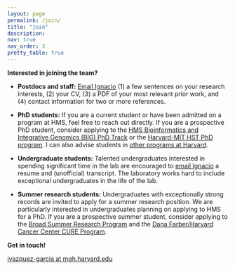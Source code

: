 ```yaml
---
layout: page
permalink: /join/
title: "join"
description:
nav: true
nav_order: 3
pretty_table: true
---
```


**Interested in joining the team?**

- **Postdocs and staff:** [Email Ignacio](mailto:ivazquez-garcia@mgh.harvard.edu) (1) a few sentences on your research interests, (2) your CV, (3) a PDF of your most relevant prior work, and (4) contact information for two or more references.

- **PhD students:** If you are a current student or have been admitted on a program at HMS, feel free to reach out directly. If you are a prospective PhD student, consider applying to the [HMS Bioinformatics and Integrative Genomics (BIG) PhD Track](https://dbmi.hms.harvard.edu/education/phd-program/big-phd-track) or the [Harvard-MIT HST PhD program](https://hst.mit.edu/academic-programs/memp). I can also advise students in [other programs at Harvard](https://hms.harvard.edu/education-admissions/phd-degree-programs).

- **Undergraduate students:** Talented undergraduates interested in spending significant time in the lab are encouraged to [email Ignacio](mailto:ivazquez-garcia@mgh.harvard.edu) a resume and (unofficial) transcript. The laboratory works hard to include exceptional undergraduates in the life of the lab.

- **Summer research students:** Undergraduates with exceptionally strong records are invited to apply for a summer research position. We are particularly interested in undergraduates planning on applying to HMS for a PhD. If you are a prospective summer student, consider applying to the [Broad Summer Research Program](https://www.broadinstitute.org/bsrp/broad-summer-research-program-bsrp) and the [Dana Farber/Harvard Cancer Center CURE Program](https://www.dfhcc.harvard.edu/research/cancer-disparities/students/cure-overview).

**Get in touch!**

[ivazquez-garcia at mgh.harvard.edu](mailto:ivazquez-garcia@mgh.harvard.edu)
